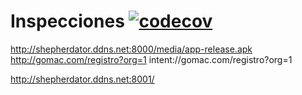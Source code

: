 # Inspecciones [![codecov](https://codecov.io/gh/gomac-un/inspecciones_back/branch/main/graph/badge.svg?token=URPWTW7Z57)](https://codecov.io/gh/gomac-un/inspecciones_back)
http://shepherdator.ddns.net:8000/media/app-release.apk
http://gomac.com/registro?org=1
intent://gomac.com/registro?org=1

http://shepherdator.ddns.net:8001/